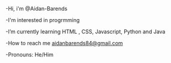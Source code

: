 -Hi, i'm @Aidan-Barends

-I'm interested in progrmming

-I’m currently learning HTML , CSS, Javascript, Python and Java

-How to reach me aidanbarends84@gmail.com

-Pronouns: He/Him
 
